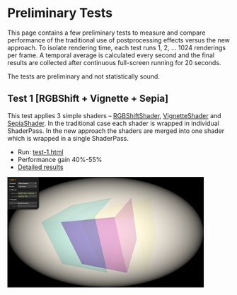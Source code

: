 # Preliminary Tests

This page contains a few preliminary tests to measure and compare performance
of the traditional use of postprocessing effects versus the new approach. To
isolate rendering time, each test runs 1, 2, ... 1024 renderings per frame.
A temporal average is calculated every second and the final results are
collected after continuous full-screen running for 20 seconds.

The tests are preliminary and not statistically sound.


## Test 1 [RGBShift + Vignette + Sepia]

This test applies 3 simple shaders &ndash;
[RGBShiftShader](../examples/index.md#rgbshiftshader),
[VignetteShader](../examples/index.md#vignetteshader) and
[SepiaShader](../examples/index.md#sepiashader).
In the traditional case each shader is wrapped in individual
ShaderPass. In the new approach the shaders are merged into
one shader which is wrapped in a single ShaderPass.

* Run: [test-1.html](test-1.html)
* Performance gain 40%-55%
* [Detailed results](test-1-logs.md)
		
[<img src="test-1.jpg">](test-1.html)

